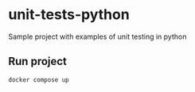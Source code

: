 # unit-tests-python

Sample project with examples of unit testing in python

## Run project

```bash
docker compose up
```